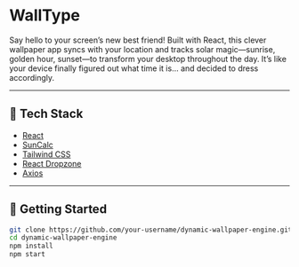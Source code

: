 # WallType

Say hello to your screen’s new best friend! Built with React, this clever wallpaper app syncs with your location and tracks solar magic—sunrise, golden hour, sunset—to transform your desktop throughout the day. It’s like your device finally figured out what time it is... and decided to dress accordingly.

---

## 🧰 Tech Stack

- [React](https://reactjs.org)
- [SunCalc](https://github.com/mourner/suncalc)
- [Tailwind CSS](https://tailwindcss.com)
- [React Dropzone](https://react-dropzone.js.org/)
- [Axios](https://axios-http.com)

---

## 🚀 Getting Started

```bash
git clone https://github.com/your-username/dynamic-wallpaper-engine.git
cd dynamic-wallpaper-engine
npm install
npm start

